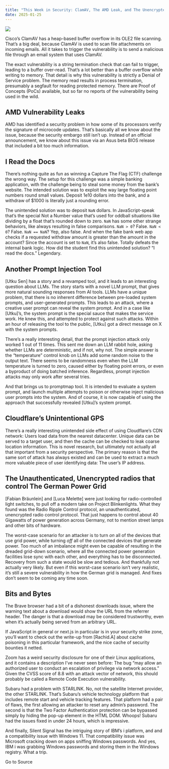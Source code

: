 ```yaml
---
title: "This Week in Security: ClamAV, The AMD Leak, and The Unencrypted Power Grid"
date: 2025-01-25
---
```


![](https://hackaday.com/wp-content/uploads/2016/01/darkarts.jpg?w=800)

Cisco’s ClamAV has a heap-based buffer overflow in its OLE2 file scanning. That’s a big deal, because ClamAV is used to scan file attachments on incoming emails. All it takes to trigger the vulnerability is to send a malicious file through an email system that uses ClamAV.

The exact vulnerability is a string termination check that can fail to trigger, leading to a buffer over-read. That’s a lot better than a buffer overflow while writing to memory. That detail is why this vulnerability is strictly a Denial of Service problem. The memory read results in process termination, presumably a segfault for reading protected memory. There are Proof of Concepts (PoCs) available, but so far no reports of the vulnerability being used in the wild.  

## AMD Vulnerability Leaks

AMD has identified a security problem in how some of its processors verify the signature of microcode updates. That’s basically all we know about the issue, because the security embargo still isn’t up. Instead of an official announcement, we know about this issue via an Asus beta BIOS release that included a bit too much information.

## I Read the Docs

There’s nothing quite as fun as winning a Capture The Flag (CTF) challenge the wrong way. The setup for this challenge was a simple banking application, with the challenge being to steal some money from the bank’s website. The intended solution was to exploit the way large floating point numbers round small values. Deposit 1e10 dollars into the bank, and a withdraw of $1000 is literally just a rounding error.

The unintended solution was to deposit `NaN` dollars. In JavaScript-speak that’s the special Not a Number value that’s used for oddball situations like dividing by a float that’s rounded down to zero. `NaN` has some other strange behaviors, like always resulting in false comparisons. `NaN > 0`? False. `NaN < 0`? False. `NaN == NaN`? Yep, also false. And when the fake bank web app checks if a requested withdraw amount is greater than the amount in the account? Since the account is set to `NaN`, it’s also false. Totally defeats the internal bank logic. How did the student find this unintended solution? “I read the docs.” Legendary.

## Another Prompt Injection Tool

\[Utku Sen\] has a story and a revamped tool, and it leads to an interesting question about LLMs. The story starts with a novel LLM prompt, that gives more natural sounding responses from AI tools. LLMs have a unique problem, that there is no inherent difference between pre-loaded system prompts, and user-generated prompts. This leads to an attack, where a creative user prompt can reveal the system prompt. And in a case like \[Utku\]’s, the system prompt is the special sauce that makes the service work. He knew this, and attempted to protect against such attacks. Within an hour of releasing the tool to the public, \[Utku\] got a direct message on X with the system prompts.

There’s a really interesting detail, that the prompt injection attack only worked 1 out of 11 times. This sent me down an LLM rabbit hole, asking whether LLMs are deterministic, and if not, why not. The simple answer is the “temperature” control knob on LLMs add some random noise to the output text. There seems to be randomness even when the LLM temperature is turned to zero, caused either by floating point errors, or even a byproduct of doing batched inference. Regardless, prompt injection attacks may only work after several tries.

And that brings us to promptmap tool. It is intended to evaluate a system prompt, and launch multiple attempts to poison or otherwise inject malicious user prompts into the system. And of course, it is now capable of using the approach that successfully revealed \[Utku\]’s system prompt.

## Cloudflare’s Unintentional GPS

There’s a really interesting unintended side effect of using Cloudflare’s CDN network: Users load data from the nearest datacenter. Unique data can be served to a target user, and then the cache can be checked to leak coarse location information. This is novel research, but ultimately not actually all that important from a security perspective. The primary reason is that the same sort of attack has always existed and can be used to extract a much more valuable piece of user identifying data: The user’s IP address.

## The Unauthenticated, Unencrypted radios that control The German Power Grid

\[Fabian Bräunlein\] and \[Luca Melette\] were just looking for radio-controlled light switches, to pull off a modern take on Project Blinkenlights. What they found was the Radio Ripple Control protocol, an unauthenticated, unencrypted radio control protocol. That just happens to control about 40 Gigawatts of power generation across Germany, not to mention street lamps and other bits of hardware.

The worst-case scenario for an attacker is to turn _on_ all of the devices that use grid power, while turning _off_ all of the connected devices that generate power. Too much of an imbalance might even be capable of resulting in the dreaded grid-down scenario, where all the connected power generation facilities lose sync with each other, and everything has to be disconnected. Recovery from such a state would be slow and tedious. And thankfully not actually very likely. But even if this worst-case scenario isn’t very realistic, it’s still a severe vulnerability in how the German grid is managed. And fixes don’t seem to be coming any time soon.

## Bits and Bytes

The Brave browser had a bit of a dishonest downloads issue, where the warning text about a download would show the URL from the referrer header. The danger is that a download may be considered trustworthy, even when it’s actually being served from an arbitrary URL.

If JavaScript in general or next.js in particular is in your security strike zone, you’ll want to check out the write-up from \[Rachid.A\] about cache poisoning in this particular framework, and the nice cache of security bounties it netted.

Zoom has a weird security disclosure for one of their Linux applications, and it contains a description I’ve never seen before: The bug “may allow an authorized user to conduct an escalation of privilege via network access.” Given the CVSS score of 8.8 with an attack vector of network, this should probably be called a Remote Code Execution vulnerability.

Subaru had a problem with STARLINK. No, not the satellite Internet provider, the other STARLINK. That’s Subaru’s vehicle technology platform that includes remote start and vehicle tracking features. That platform had a pair of flaws, the first allowing an attacker to reset any admin’s password. The second is that the Two Factor Authentication protection can be bypassed simply by hiding the pop-up element in the HTML DOM. Whoops! Subaru had the issues fixed in under 24 hours, which is impressive.

And finally, Silent Signal has the intriguing story of IBM’s i platform, and and a compatibility issue with Windows 11. That compatibility issue was Microsoft cracking down on apps sniffing Windows passwords. And yes, IBM i was grabbing Windows passwords and storing them in the Windows registry. What a trip.

Go to Source
